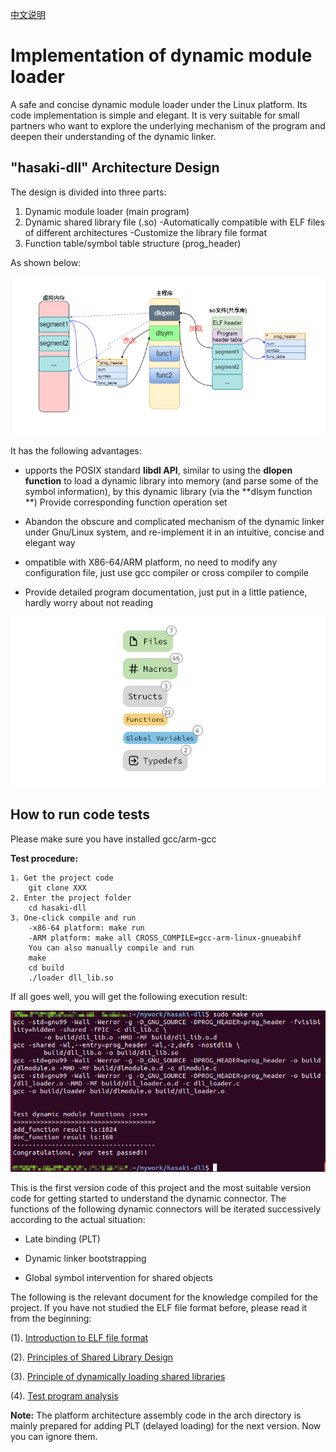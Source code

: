 [中文说明](./doc/Ch_REMEAD.md)

# Implementation of dynamic module loader

A safe and concise dynamic module loader under the Linux platform. Its code implementation is simple and elegant. It is very suitable for small partners who want to explore the underlying mechanism of the program and deepen their understanding of the dynamic linker.

## "hasaki-dll" Architecture Design

The design is divided into three parts:

1. Dynamic module loader (main program)
2. Dynamic shared library file (.so)
    -Automatically compatible with ELF files of different architectures
    -Customize the library file format
3. Function table/symbol table structure (prog_header)

As shown below:

![](picture/arch.png)

It has the following advantages:

- upports the POSIX standard **libdl API**, similar to using the **dlopen function** to load a dynamic library into memory (and parse some of the symbol information), by this dynamic library (via the **dlsym function **) Provide corresponding function operation set

- Abandon the obscure and complicated mechanism of the dynamic linker under Gnu/Linux system, and re-implement it in an intuitive, concise and elegant way

- ompatible with X86-64/ARM platform, no need to modify any configuration file, just use gcc compiler or cross compiler to compile

- Provide detailed program documentation, just put in a little patience, hardly worry about not reading

![](picture/all.png)

## How to run code tests
Please make sure you have installed gcc/arm-gcc

**Test procedure:**
```
1. Get the project code
    git clone XXX
2. Enter the project folder
    cd hasaki-dll
3. One-click compile and run
    -x86-64 platform: make run
    -ARM platform: make all CROSS_COMPILE=gcc-arm-linux-gnueabihf
    You can also manually compile and run
    make
    cd build
    ./loader dll_lib.so
```

If all goes well, you will get the following execution result:

![](picture/x86_64-test.png)


This is the first version code of this project and the most suitable version code for getting started to understand the dynamic connector.
The functions of the following dynamic connectors will be iterated successively according to the actual situation:

- Late binding (PLT)

- Dynamic linker bootstrapping

- Global symbol intervention for shared objects


The following is the relevant document for the knowledge compiled for the project. If you have not studied the ELF file format before, please read it from the beginning:

(1). [Introduction to ELF file format](./en_doc/ELF_file_format_intro.md)

(2). [Principles of Shared Library Design](./en_doc/Principles_of_Shared_Library_Design.md)

(3). [Principle of dynamically loading shared libraries](./en_doc/loading_shared_libraries.md)

(4). [Test program analysis](./en_doc/test_program_analysis.md)



**Note:** The platform architecture assembly code in the arch directory is mainly prepared for adding PLT (delayed loading) for the next version. Now you can ignore them.
